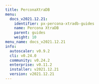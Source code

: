 ```yaml
---
title: PerconaXtraDB
menu:
  docs_v2021.12.21:
    identifier: px-percona-xtradb-guides
    name: Percona XtraDB
    parent: guides
    weight: 10
menu_name: docs_v2021.12.21
info:
  autoscaler: v0.9.2
  cli: v0.24.0
  community: v0.24.2
  enterprise: v0.11.2
  installer: v2021.12.21
  version: v2021.12.21
---
```


